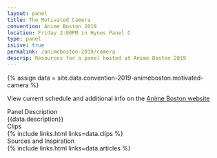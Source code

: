 ```yaml
---
layout: panel
title: The Motivated Camera
convention: Anime Boston 2019
location: Friday 2:00PM in Hynes Panel C
type: panel
isLive: true
permalink: /animeboston-2019/camera
descrip: Resources for a panel hosted at Anime Boston 2019
---
```


{% assign data = site.data.convention-2019-animeboston.motivated-camera %}

View current schedule and additional info on the <a href="http://www.animeboston.com/coninfo/schedule_panel/3157">Anime Boston website</a>

<!-- An earlier version of this panel: <a href="/youmacon-2018/camera/">Youmacon 2018 - The Motivated Camera</a> -->

<div class="manga-header">Panel Description</div>
<div class="panel-description">{{data.description}}</div>

<div class="manga-header">
  Clips
</div>
{% include links.html links=data.clips %}

<div class="manga-header"> Sources and Inspiration </div>
{% include links.html links=data.articles %}
